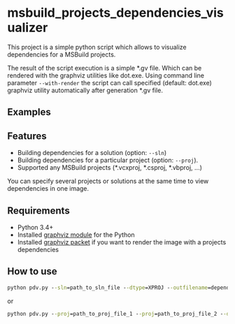 # msbuild_projects_dependencies_visualizer
This project is a simple python script which allows to visualize dependencies for a MSBuild projects.

The result of the script execution is a simple *.gv file. Which can be rendered with the graphviz utilities like dot.exe. Using command line parameter `--with-render` the script can call specified (default: dot.exe) graphviz utility automatically after generation *.gv file.

## Examples

## Features
* Building dependencies for a solution (option: `--sln`)
* Building dependencies for a particular project (option: `--proj`).
* Supported any MSBuild projects (*.vcxproj, *.csproj, *.vbproj, ...)

You can specify several projects or solutions at the same time to view dependencies in one image.

## Requirements
* Python 3.4+
* Installed [graphviz module](https://pypi.org/project/graphviz/) for the Python
* Installed [graphviz packet](https://www.graphviz.org/) if you want to render the image with a projects dependencies 

## How to use
```cmd
python pdv.py --sln=path_to_sln_file --dtype=XPROJ --outfilename=dependenices.gv --with-render
```
or
```cmd
python pdv.py --proj=path_to_proj_file_1 --proj=path_to_proj_file_2 --dtype=PROPS --outfilename=dependenices.gv --with-render
```
